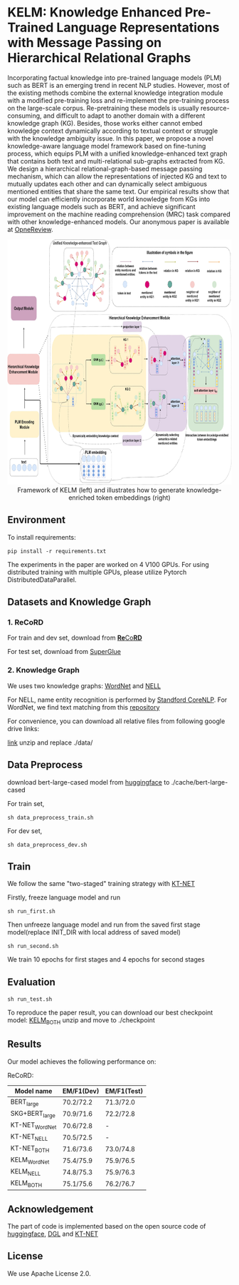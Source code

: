 # KELM: Knowledge Enhanced Pre-Trained Language Representations with Message Passing on Hierarchical Relational Graphs

Incorporating factual knowledge into pre-trained language models (PLM) such as BERT is an emerging trend in recent NLP studies. However, most of the existing methods combine the external knowledge integration module with a modified pre-training loss and re-implement the pre-training process on the large-scale corpus. Re-pretraining these models is usually resource-consuming, and difficult to adapt to another domain with a different knowledge graph (KG). Besides, those works either cannot embed knowledge context dynamically according to textual context or struggle with the knowledge ambiguity issue. In this paper, we propose a novel knowledge-aware language model framework based on fine-tuning process, which equips PLM with a unified knowledge-enhanced text graph that contains both text and multi-relational sub-graphs extracted from KG. We design a hierarchical relational-graph-based message passing mechanism, which can allow the representations of injected KG and text to mutually updates each other and can dynamically select ambiguous mentioned entities that share the same text. Our empirical results show that our model can efficiently incorporate world knowledge from KGs into existing language models such as BERT, and achieve significant improvement on the machine reading comprehension (MRC) task compared with other knowledge-enhanced models. Our anonymous paper is available at [OpneReview](https://openreview.net/forum?id=FkG-sX5CE_).

<p align="center">
<img src="./images/architecture.jpg" width = "800" height = "550" /> <br />
Framework of KELM (left) and illustrates how to generate knowledge-enriched token embeddings (right)
</p>



## Environment

To install requirements:

```
pip install -r requirements.txt
```

The experiments in the paper are worked on 4 V100 GPUs. For using distributed training with multiple GPUs, please utilize Pytorch DistributedDataParallel.

## Datasets and Knowledge Graph

### 1. ReCoRD

For train and dev set, download from [**Re**Co**RD** ](https://sheng-z.github.io/ReCoRD-explorer/)

For test set, download from [SuperGlue](https://super.gluebenchmark.com/tasks)

### 2. Knowledge Graph

We uses two knowledge graphs: [WordNet](https://wordnet.princeton.edu/ ) and [NELL](http://rtw.ml.cmu.edu/rtw/)

For NELL, name entity recognition is performed by [Standford CoreNLP](https://stanfordnlp.github.io/CoreNLP/index.html). For WordNet, we find text matching from this [repository](https://github.com/villmow/datasets_knowledge_embedding)



For convenience, you can download all relative files from following google drive links:

 [link](https://drive.google.com/file/d/1J4fdA__4TOS6XQ6iN1ehDywB-qoVCoou/view?usp=sharing) unzip and replace ./data/

## Data Preprocess

download bert-large-cased model from [huggingface](https://huggingface.co/bert-large-cased) to ./cache/bert-large-cased

For train set, 

```
sh data_preprocess_train.sh
```

For dev set, 

```
sh data_preprocess_dev.sh
```

## Train

We follow the same "two-staged" training strategy with [KT-NET](https://github.com/tanvinerkar/KTNET)

Firstly, freeze language model  and run

```
sh run_first.sh
```

Then unfreeze language model and run from the saved first stage model(replace INIT_DIR with local address of saved model)

```
sh run_second.sh
```

We train 10 epochs for first stages and 4 epochs for second stages

## Evaluation

```
sh run_test.sh
```

To reproduce the paper result, you can download our best checkpoint model: [KELM<sub>BOTH</sub>](https://drive.google.com/file/d/17UiDRgpCROtTJPRsBoOdpz6h19ShXayo/view?usp=sharing) unzip and move to ./checkpoint

## Results

Our model achieves the following performance on:

ReCoRD:

| Model name               | EM/F1(Dev) | EM/F1(Test) |
| ------------------------ | ---------- | ----------- |
| BERT<sub>large</sub>     | 70.2/72.2  | 71.3/72.0   |
| SKG+BERT<sub>large</sub> | 70.9/71.6  | 72.2/72.8   |
| KT-NET<sub>WordNet</sub> | 70.6/72.8  | -           |
| KT-NET<sub>NELL</sub>    | 70.5/72.5  | -           |
| KT-NET<sub>BOTH</sub>    | 71.6/73.6  | 73.0/74.8   |
| KELM<sub>WordNet</sub>   | 75.4/75.9  | 75.9/76.5   |
| KELM<sub>NELL</sub>      | 74.8/75.3  | 75.9/76.3   |
| KELM<sub>BOTH</sub>      | 75.1/75.6  | 76.2/76.7   |

## Acknowledgement

The part of code is implemented based on the open source code of [huggingface](https://github.com/huggingface/transformers/tree/master/examples/legacy/question-answering), [DGL](https://github.com/dmlc/dgl) and [KT-NET](https://github.com/tanvinerkar/KTNET)

## License

We use Apache License 2.0.